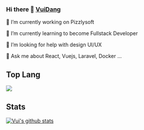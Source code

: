 ### Hi there 👋 [VuiDang](https://github.com/vitqst)

<!--
**vitqst/vitqst** is a ✨ _special_ ✨ repository because its `README.md` (this file) appears on your GitHub profile.

Here are some ideas to get you started:

- 🔭 I’m currently working on pizzlysoft
- 🌱 I’m currently learning React and related stuff
- 🤔 I’m looking for help with ...
- 💬 Ask me about ...
- 📫 How to reach me: ...
- 😄 Pronouns: ...
- ⚡ Fun fact: ...
-->

<p>🔭 I’m currently working on Pizzlysoft</p>
<p>🌱 I’m currently learning to become Fullstack Developer</p>
<p>🤔 I’m looking for help with design UI/UX</p>
<p>💬 Ask me about React, Vuejs, Laravel, Docker ...</p>

## Top Lang
<a href="https://github.com/vitqst">
  <img align="center" src="https://github-readme-stats.vercel.app/api/top-langs/?username=vitqst&theme=light&hide_langs_below=1" />
</a>

## Stats  
<a href="https://github.com/vitqst">
 <img align="center" src="https://github-readme-stats.vercel.app/api?username=vitqst&show_icons=true&theme=light&line_height=27" alt="Vui's github stats"/>
</a>

<div align="center">
